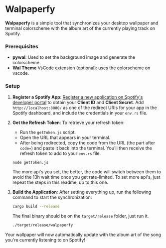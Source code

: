 # Walpaperfy

**Walpaperfy** is a simple tool that synchronizes your desktop wallpaper and terminal colorscheme with the album art of the currently playing track on Spotify.

### Prerequisites

-   **pywal**: Used to set the background image and generate the colorscheme.
-   **Wal Theme** VsCode extension (optional): uses the colorscheme on vscode.

### Setup

1. **Register a Spotify App**:
   [Register a new application on Spotify's developer portal](https://developer.spotify.com/dashboard/applications) to obtain your **Client ID** and **Client Secret**.
   Add `http://localhost:8080/` as one of the redirect URIs for your app in the Spotify dashboard, and include the credentials in your `env.rs` file.
2. **Get the Refresh Token**:
   To retrieve your refresh token:

    - Run the `getToken.js` script.
    - Open the URL that appears in your terminal.
    - After being redirected, copy the code from the URL (the part after `code=`) and paste it back into the terminal. You'll then receive the refresh token to add to your `env.rs` file.

    ```bash
    node getToken.js
    ```

    The more api's you set, the better, the code will switch between them to avoid the 13h wait time once you get rate-limited. To set more api's, just repeat the steps in this readme, up to this one.

3. **Build the Application**:
   After setting everything up, run the following command to start the synchronization:

    ```bash
    cargo build --release
    ```

    The final binary should be on the `target/release` folder, just run it.

    ```bash
    ./target/release/walpaperfy
    ```

Your wallpaper will now automatically update with the album art of the song you're currently listening to on Spotify!
